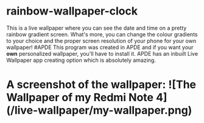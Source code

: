 # rainbow-wallpaper-clock
This is a live wallpaper where you can see the date and time on a pretty rainbow gradient screen. What's more, you can change the colour gradients to your choice and the proper screen resolution of your phone for your own wallpaper!
#APDE
This program was created in APDE and if you want your **own** personalized wallpaper, you'll have to install it. APDE has an inbuilt Live Wallpaper app creating option which is absolutely amazing.
<h1>A screenshot of the wallpaper:
![The Wallpaper of my Redmi Note 4](/live-wallpaper/my-wallpaper.png)


